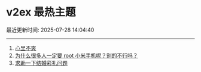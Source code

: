# v2ex 最热主题

最近更新时间: 2025-07-28 14:04:40

--- 
1. [心里不爽](https://www.v2ex.com/t/1148093) 
2. [为什么很多人一定要 root 小米手机呢？别的不行吗？](https://www.v2ex.com/t/1148148) 
3. [求助一下结婚彩礼问题](https://www.v2ex.com/t/1148155) 
